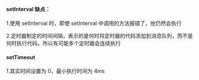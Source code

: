 #### setInterval 缺点：

1.使用 setInterval 时，即使 setInterval 中调用的方法报错了，他仍然会执行

2.定时器制定的时间间隔，表示的是何时将定时器的代码添加到消息队列，而不是何时执行代码，所以有可能多个定时器会连续执行

#### setTimeout

1.其实时间设置为 0，最小执行时间为 4ms
